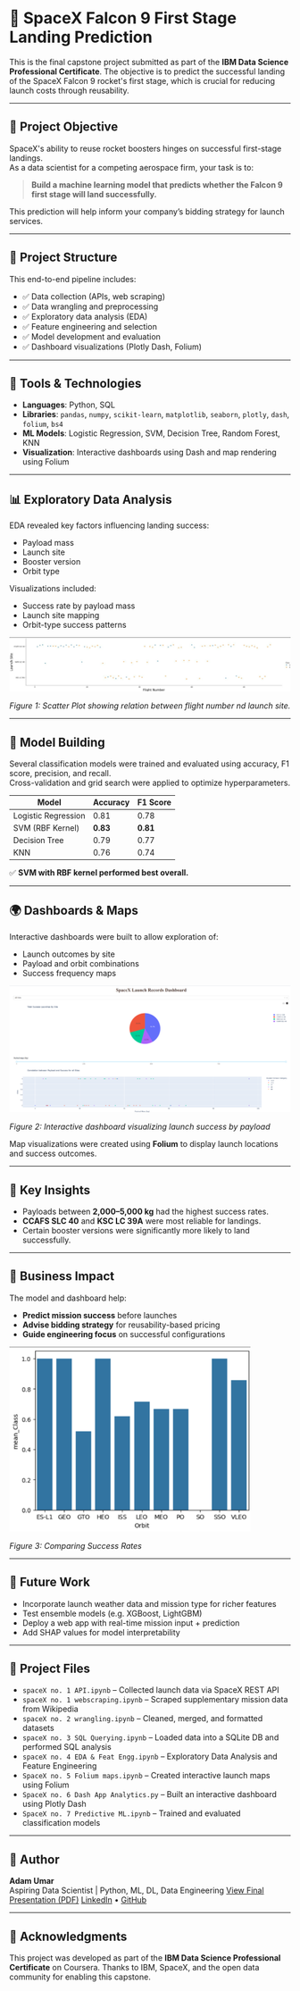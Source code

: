 # 🚀 SpaceX Falcon 9 First Stage Landing Prediction

This is the final capstone project submitted as part of the **IBM Data Science Professional Certificate**. The objective is to predict the successful landing of the SpaceX Falcon 9 rocket's first stage, which is crucial for reducing launch costs through reusability.

---

## 🧠 Project Objective

SpaceX's ability to reuse rocket boosters hinges on successful first-stage landings.  
As a data scientist for a competing aerospace firm, your task is to:

> **Build a machine learning model that predicts whether the Falcon 9 first stage will land successfully.**

This prediction will help inform your company’s bidding strategy for launch services.

---

## 📁 Project Structure

This end-to-end pipeline includes:
- ✅ Data collection (APIs, web scraping)
- ✅ Data wrangling and preprocessing
- ✅ Exploratory data analysis (EDA)
- ✅ Feature engineering and selection
- ✅ Model development and evaluation
- ✅ Dashboard visualizations (Plotly Dash, Folium)

---

## 🔧 Tools & Technologies

- **Languages**: Python, SQL  
- **Libraries**: `pandas`, `numpy`, `scikit-learn`, `matplotlib`, `seaborn`, `plotly`, `dash`, `folium`, `bs4`  
- **ML Models**: Logistic Regression, SVM, Decision Tree, Random Forest, KNN  
- **Visualization**: Interactive dashboards using Dash and map rendering using Folium

---

## 📊 Exploratory Data Analysis

EDA revealed key factors influencing landing success:
- Payload mass
- Launch site
- Booster version
- Orbit type

Visualizations included:
- Success rate by payload mass
- Launch site mapping
- Orbit-type success patterns

![Flight Number vs Launch Site](figures/Flight-number-vs-Launch-Site.png)

*Figure 1: Scatter Plot showing relation between flight number nd launch site.*

---

## 🤖 Model Building

Several classification models were trained and evaluated using accuracy, F1 score, precision, and recall.  
Cross-validation and grid search were applied to optimize hyperparameters.

| Model              | Accuracy | F1 Score |
|-------------------|----------|----------|
| Logistic Regression | 0.81     | 0.78     |
| SVM (RBF Kernel)   | **0.83** | **0.81** |
| Decision Tree      | 0.79     | 0.77     |
| KNN                | 0.76     | 0.74     |

✅ **SVM with RBF kernel performed best overall.**

---

## 🌍 Dashboards & Maps

Interactive dashboards were built to allow exploration of:
- Launch outcomes by site
- Payload and orbit combinations
- Success frequency maps

![Model Dashboard](figures/Dashboard.png)

*Figure 2: Interactive dashboard visualizing launch success by payload*

Map visualizations were created using **Folium** to display launch locations and success outcomes.

---

## 📝 Key Insights

- Payloads between **2,000–5,000 kg** had the highest success rates.
- **CCAFS SLC 40** and **KSC LC 39A** were most reliable for landings.
- Certain booster versions were significantly more likely to land successfully.

---

## 🚀 Business Impact

The model and dashboard help:
- **Predict mission success** before launches
- **Advise bidding strategy** for reusability-based pricing
- **Guide engineering focus** on successful configurations

![Launch Success Rates](figures/Success-Rate.png)

*Figure 3: Comparing Success Rates*

---

## 📌 Future Work

- Incorporate launch weather data and mission type for richer features
- Test ensemble models (e.g. XGBoost, LightGBM)
- Deploy a web app with real-time mission input + prediction
- Add SHAP values for model interpretability

---

## 🧾 Project Files

- `spaceX no. 1 API.ipynb` – Collected launch data via SpaceX REST API  
- `spaceX no. 1 webscraping.ipynb` – Scraped supplementary mission data from Wikipedia  
- `spaceX no. 2 wrangling.ipynb` – Cleaned, merged, and formatted datasets  
- `spaceX no. 3 SQL Querying.ipynb` – Loaded data into a SQLite DB and performed SQL analysis  
- `spaceX no. 4 EDA & Feat Engg.ipynb` – Exploratory Data Analysis and Feature Engineering  
- `SpaceX no. 5 Folium maps.ipynb` – Created interactive launch maps using Folium  
- `SpaceX no. 6 Dash App Analytics.py` – Built an interactive dashboard using Plotly Dash  
- `SpaceX no. 7 Predictive ML.ipynb` – Trained and evaluated classification models

---

## 👤 Author

**Adam Umar**  
Aspiring Data Scientist | Python, ML, DL, Data Engineering
[View Final Presentation (PDF)](SpaceX%20Predictive%20Analysis%20Findings%20Report.pdf)
[LinkedIn](https://www.linkedin.com/in/muhammad-adam-umar-26baaa2b5/) • [GitHub](https://github.com/MAdamUmar/)

---

## 📜 Acknowledgments

This project was developed as part of the **IBM Data Science Professional Certificate** on Coursera. Thanks to IBM, SpaceX, and the open data community for enabling this capstone.
